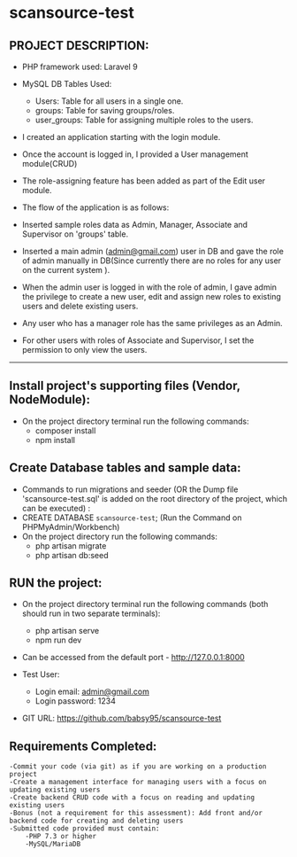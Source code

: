 # scansource-test

## PROJECT DESCRIPTION:

- PHP framework used: Laravel 9
- MySQL DB Tables Used: 
	- Users: Table for all users in a single one.
	- groups: Table for saving groups/roles.
	- user_groups: Table for assigning multiple roles to the users.

- I created an application starting with the login module. 
- Once the account is logged in, I provided a User management module(CRUD)
- The role-assigning feature has been added as part of the Edit user module.

- The flow of the application is as follows:
- Inserted sample roles data as Admin, Manager, Associate and Supervisor on 'groups' table.
- Inserted a main admin (admin@gmail.com) user in DB and gave the role of admin manually in DB(Since currently there are no roles for any user on the current system ).
- When the admin user is logged in with the role of admin, I gave admin the privilege to create a new user, edit and assign new roles to existing users and delete existing users.
- Any user who has a manager role has the same privileges as an Admin.
- For other users with roles of Associate and Supervisor, I set the permission to only view the users.


-----------------------------------------------------------------------

## Install project's supporting files (Vendor, NodeModule):
- On the project directory terminal run the following commands:
    - composer install
    - npm install


## Create Database tables and sample data:
- Commands to run migrations and seeder (OR the Dump file 'scansource-test.sql' is added on the root directory of the project, which can be executed) :
- CREATE DATABASE `scansource-test`; (Run the Command on PHPMyAdmin/Workbench)
- On the project directory run the following commands:
    - php artisan migrate
    - php artisan db:seed

## RUN the project:
- On the project directory terminal run the following commands (both should run in two separate terminals):
    - php artisan serve 
    - npm run dev

- Can be accessed from the default port - http://127.0.0.1:8000

- Test User:
    - Login email: admin@gmail.com
    - Login password: 1234

- GIT URL: https://github.com/babsy95/scansource-test


## Requirements Completed:
    -Commit your code (via git) as if you are working on a production project
    -Create a management interface for managing users with a focus on updating existing users
    -Create backend CRUD code with a focus on reading and updating existing users
    -Bonus (not a requirement for this assessment): Add front and/or backend code for creating and deleting users
    -Submitted code provided must contain:
        -PHP 7.3 or higher
        -MySQL/MariaDB

